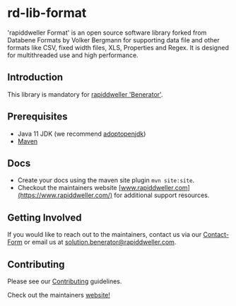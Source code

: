 # rd-lib-format

'rapiddweller Format' is an open source software library
forked from Databene Formats by Volker Bergmann for supporting
data file and other formats like CSV, fixed width files, XLS, Properties and Regex.
It is designed for multithreaded use and high performance.

## Introduction

This library is mandatory for [rapiddweller 'Benerator'](https://www.benerator.de).

## Prerequisites

- Java 11 JDK (we recommend [adoptopenjdk](https://adoptopenjdk.net/))
- [Maven](https://maven.apache.org/)

## Docs

- Create your docs using the maven site plugin `mvn site:site`. 
- Checkout the maintainers website [www.rapiddweller.com](https://www.rapiddweller.com/) 
  for additional support resources.  
  

## Getting Involved

If you would like to reach out to the maintainers, contact us via our 
[Contact-Form](https://www.benerator.de/contact-us) or email us at 
[solution.benerator@rapiddweller.com](mailto:solution.benerator@rapiddweller.com).


## Contributing

Please see our [Contributing](CONTRIBUTING.md) guidelines. 

Check out the maintainers [website!](https://rapiddweller.com)
